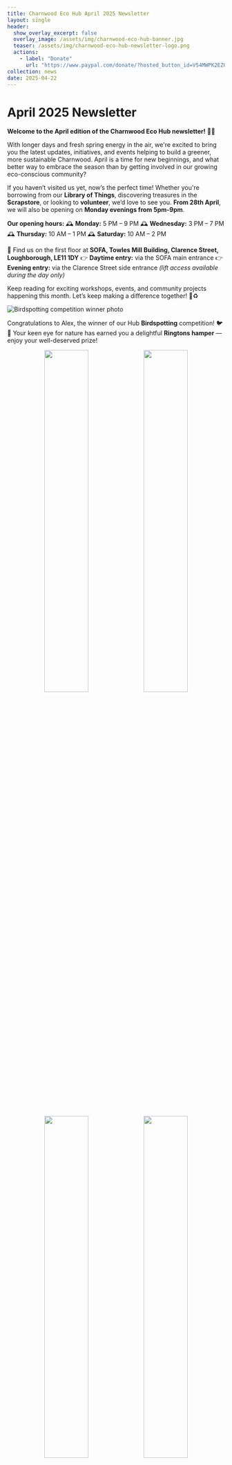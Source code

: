 ```yaml
---
title: Charnwood Eco Hub April 2025 Newsletter
layout: single
header:
  show_overlay_excerpt: false
  overlay_image: /assets/img/charnwood-eco-hub-banner.jpg
  teaser: /assets/img/charnwood-eco-hub-newsletter-logo.png
  actions:
    - label: "Donate"
      url: "https://www.paypal.com/donate/?hosted_button_id=V54MWPK2EZGPY"
collection: news
date: 2025-04-22
---
```

# April 2025 Newsletter

**Welcome to the April edition of the Charnwood Eco Hub newsletter!** 🌿🌞

With longer days and fresh spring energy in the air, we're excited to bring you the latest updates, initiatives, and events helping to build a greener, more sustainable Charnwood. April is a time for new beginnings, and what better way to embrace the season than by getting involved in our growing eco-conscious community?

If you haven’t visited us yet, now’s the perfect time! Whether you're borrowing from our **Library of Things**, discovering treasures in the **Scrapstore**, or looking to **volunteer**, we’d love to see you. **From 28th April**, we will also be opening on **Monday evenings from 5pm-9pm**.

**Our opening hours:**
🕰 **Monday:** 5 PM – 9 PM
🕰 **Wednesday:** 3 PM – 7 PM
🕰 **Thursday:** 10 AM – 1 PM
🕰 **Saturday:** 10 AM – 2 PM

📍 Find us on the first floor at **SOFA, Towles Mill Building, Clarence Street, Loughborough, LE11 1DY**
👉 **Daytime entry:** via the SOFA main entrance
👉 **Evening entry:** via the Clarence Street side entrance _(lift access available during the day only)_

Keep reading for exciting workshops, events, and community projects happening this month. Let’s keep making a difference together! 💚♻️

![Birdspotting competition winner photo](/assets/img/birdspotting-competition-winner-april2025.jpg)

Congratulations to Alex, the winner of our Hub **Birdspotting** competition! 🐦🎉 Your keen eye for nature has earned you a delightful **Ringtons hamper** — enjoy your well-deserved prize!

<p float="left" align="middle" width="100%">
  <a target="_blank" href="https://pay.sumup.com/b2c/QBBQK1RH"><img src="/assets/img/upholstery-workshop-april2025.png" width="45%" /></a>
  <a target="_blank" href="https://pay.sumup.com/b2c/Q45L007H"><img src="/assets/img/neurographic-art-workshop-may2025.png" width="45%" /></a>
</p>

<p float="left" align="middle" width="100%">
  <a target="_blank" href="https://pay.sumup.com/b2c/QSUXNBKR"><img src="/assets/img/origami-butterfly-workshop-may2025.png" width="45%" /></a>
  <img src="/assets/img/workshop-macrame-graphic.jpg" width="45%" />
</p>

# Announcing our new workshops!

Exciting news from the Eco Hub! Our new workshops are kicking off this month, will run on the 2nd and 4th Saturday of every month, and we’d love for you to join us. On Saturday April 26th, we’re offering a beginners upholstery workshop with Dai, where you can learn the basics of this handy craft. Then on Saturday 10th May Amanda will be showing you how to create relaxing neurographic art, and on Saturday 23rd May Emma will be making beautiful origami fabric scrap butterflies. These workshops are a great way to get creative and make something special. For more details and to sign up, visit [our workshops page](). We can’t wait to see you there!


[![Plus size clothes swap poster](/assets/img/clothes-swap-april2025.png)](https://pay.sumup.com/b2c/QOPDM899)

We're running a Plus Size Clothes Swap in the Hub on Sunday 27th April from 11am-2pm. All genders welcome, suitable for size 16/XL+, and tickets are on a pay as you feel basis (suggested donations of between £2-£5).  You can book your tickets [here](https://pay.sumup.com/b2c/QOPDM899).


![Refill station](/assets/img/refill-station-poster.png)

# Coming soon!
 
We’re thrilled to announce the opening of our new refill station at the Eco Hub on **Saturday, May 10th**! This is a fantastic way to reduce waste and stock up on your everyday essentials without the plastic. From cleaning products to toiletries, we’ll have a variety of items available for you to refill in your own containers, or you can purchase a reusable glass bottle from the shop. Join us on opening day to learn more about how you can make more sustainable choices in your daily routine. We can’t wait to see you there and help you make the switch to zero-waste living!


![Charnwood Sustainability Fair 2025](/assets/img/sustainability-fair-2025.png)

# Applications Open!

Planning ahead for a greener future? We’re pleased to announce that **applications are now open** for the [2025 Charnwood Sustainability Fair](https://gmail.us11.list-manage.com/track/click?u=54cfa145208e9a91ed062e7fe&id=739a80f867&e=06147145aa) and [Christmas Eco Market](https://docs.google.com/forms/d/e/1FAIpQLScOnixsXCaTQi6aUzWThlsTVjvCh1xpZRYlii4ZOCovUMmHeQ/viewform)!

These much-anticipated events are perfect opportunities for local businesses, organisations, and artisans to showcase their sustainable products and  and eco-friendly services, and their knowledge and projects. The Sustainability Fair will take place in Autumn 2025, highlighting green initiatives and fostering community collaboration, and the Christmas Eco Market will take place in November.

Don’t miss your chance to be part of these inspiring events!


![Charnwood Eco Hub Directors photo](/assets/img/sarah-emma-and-clive.jpg)

We're delighted to have been nominated for Leicestershire County Council Net Zero Heroes scheme, and proud to be in such illustrious company as our friends at Mountsorrel's The FixitGroup23! Thank you to everyone who is helping us by joining the Scrapstore or Library of Things, and helping to promote a circular economy and reduce consumption in Charnwood. You can read our nomination or nominate your own Net Zero Heros [here](https://www.leicestershire.gov.uk/environment-and-planning/net-zero/nominate-your-net-zero-heroes).


![Carbon Literacy graphic](/assets/img/carbon-literacy-graphic.jpg)

Carbon Literacy is a day’s worth of accredited learning about climate change – it’s causes, impacts and solutions.  This course has been created specifically for community leaders in the following sectors:

* Voluntary
* Community
* Social enterprise

It is suitable for anyone involved in an organisation in Leicester, Leicestershire & Rutland.

It will empower you to set and achieve sustainability goals and to drive effective, tangible and positive changes within your community.  You will leave with a personalised plan of action to implement, both by yourself and through collaborative efforts in your community.

Topics covered include:

* How climate change is impacting on communities and what you can do about it in your role as a community leader
* The science of climate change
* Climate justice and climate impacts
* Carbon footprints and how your church can cut theirs
* The co-benefits of tackling climate change
* What do we do with climate anxiety and grief?
* How we can best communicate about climate change with others, especially in our communities.

This course is in person at VAL in Leicester and is funded by the Universities Partnership and De Montfort University. Lunch will be included.

For an online version of this course go [here](https://www.eventbrite.co.uk/e/carbon-literacy-for-community-leaders-leicester-leicestershire-rutland-tickets-1312774526949). 


![Eco Hub volunteer social photo](/assets/img/eco-hub-volunteers-social-photo-april2025.jpg)

# Join the Charnwood Eco Hub Volunteer Team

Are you passionate about sustainability and making a difference in your community? The Charnwood Eco Hub is looking for enthusiastic volunteers to help us bring our vision of a greener future to life!

From supporting events and workshops to maintaining our community spaces and sharing eco-friendly practices, there’s something for everyone to get involved in. Volunteering is a fantastic way to meet like-minded people, develop new skills, and contribute to meaningful change.

No experience is needed—just a can-do attitude and a love for the environment.

Interested? [Email us](mailto:info@charnwoodecohub.org) to sign up or learn more. We’d love to have you on the team!


# Coming up

## MAY

**Our Food System is Broken:  the Case for Citizen Food Growing in Urban Spaces**<br/>
Incredible Edible/Barrow Greener Living<br/>
Bishop Beveridge Hall, Barrow on Soar<br/>
_Thursday 1st May 2025, 7.30pm to 9pm.  Admission £2._

**Free Carbon Literacy for Community Leaders**<br/>
VAL Offices, 9 Newarke Street, Leicester, LE1 5SN<br/>
_Wednesday 7th May, 9.30am-4.30pm_

**Nigel Temple talk on Bees**<br/>
Incredible Edible (email ediblelboro@gmail.com to book)<br/>
Fearon Hall, Loughborough<br/>
_Thursday 8th May 2025, 7.30pm to 9pm._

**Repair Cafe**<br/>
Woodhouse Eaves Plastic Free<br/>
Woodhouse Eaves Youth & Community Hall<br/>
_Saturday 10th May, 9.30am-12.30pm_

**Neurographic Art Workshop**<br/>
Charnwood Eco Hub<br/>
_Saturday 10th May, 11am-1pm_

**The Fixit Group23 Repair Cafe**<br/>
Mountsorrel Memorial Centre<br/>
_Sunday 11th May, 10am-1pm_

**Origami Fabric Butterfly Workshop**<br/>
Charnwood Eco Hub<br/>
_Saturday 23rd May 11am-1pm_

**Transition Loughborough Repair Cafe**<br/>
Fearon Hall, Rectory Rd, Loughborough<br/>
_Saturday 31st May, 9.30am-12.00pm_


![Where to find us](/assets/img/where-to-find-us.jpg)

# Where to find us

**Opening Hours: (from 1st February 2025)**<br/>
Mondays 5-9pm (access via Clarence Street)
Wednesdays 3-7pm (access via Clarence Street)<br/>
Thursdays 10am-1pm (access via main SOFA entrance)<br/>
Saturdays 10am-2pm (access via main SOFA entrance)<br/>

**Address:** Clarence St, Loughborough LE11 1DY<br/>
**Website:** [charnwoodecohub.org](https://charnwoodecohub.org)<br/>
**Email:** [info@charnwoodecohub.org](mailto:info@charnwoodecohub.org)<br/>
**Phone:** 01509 447075

[Donate to Charnwood Eco Hub](https://www.paypal.com/donate/?hosted_button_id=V54MWPK2EZGPY){: .btn .btn--success}

